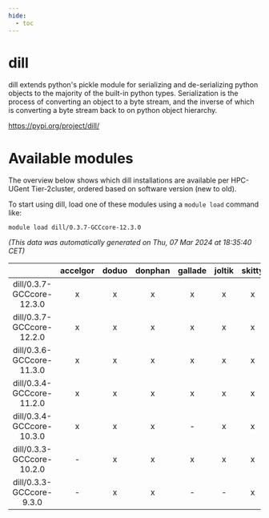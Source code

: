 ```yaml
---
hide:
  - toc
---
```


dill
====


dill extends python's pickle module for serializing and de-serializing python objects to the majority of the built-in python types. Serialization is the process of converting an object to a byte stream, and the inverse of which is converting a byte stream back to on python object hierarchy.

https://pypi.org/project/dill/
# Available modules


The overview below shows which dill installations are available per HPC-UGent Tier-2cluster, ordered based on software version (new to old).

To start using dill, load one of these modules using a `module load` command like:

```shell
module load dill/0.3.7-GCCcore-12.3.0
```

*(This data was automatically generated on Thu, 07 Mar 2024 at 18:35:40 CET)*  

| |accelgor|doduo|donphan|gallade|joltik|skitty|
| :---: | :---: | :---: | :---: | :---: | :---: | :---: |
|dill/0.3.7-GCCcore-12.3.0|x|x|x|x|x|x|
|dill/0.3.7-GCCcore-12.2.0|x|x|x|x|x|x|
|dill/0.3.6-GCCcore-11.3.0|x|x|x|x|x|x|
|dill/0.3.4-GCCcore-11.2.0|x|x|x|x|x|x|
|dill/0.3.4-GCCcore-10.3.0|x|x|x|-|x|x|
|dill/0.3.3-GCCcore-10.2.0|-|x|x|x|x|x|
|dill/0.3.3-GCCcore-9.3.0|-|x|x|-|-|x|
